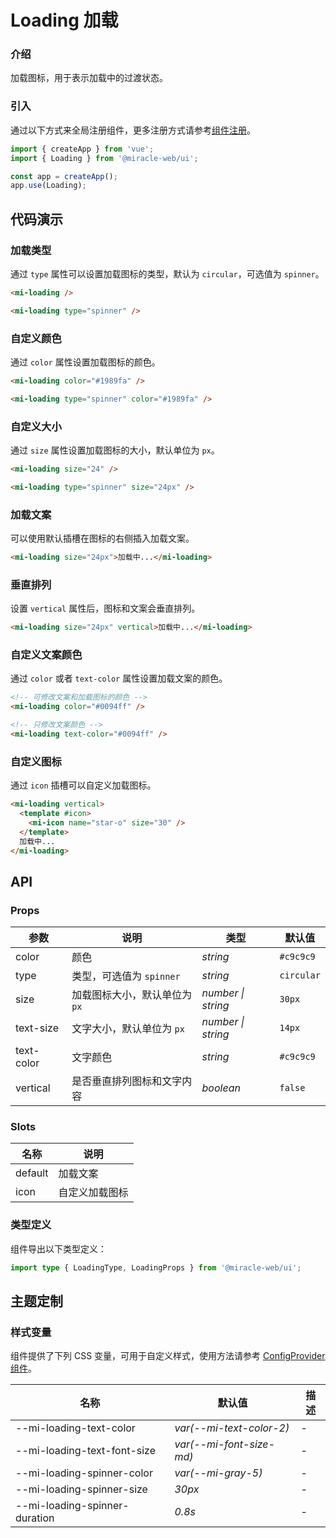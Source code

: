 # Loading 加载

### 介绍

加载图标，用于表示加载中的过渡状态。

### 引入

通过以下方式来全局注册组件，更多注册方式请参考[组件注册](#/zh-CN/advanced-usage#zu-jian-zhu-ce)。

```js
import { createApp } from 'vue';
import { Loading } from '@miracle-web/ui';

const app = createApp();
app.use(Loading);
```

## 代码演示

### 加载类型

通过 `type` 属性可以设置加载图标的类型，默认为 `circular`，可选值为 `spinner`。

```html
<mi-loading />

<mi-loading type="spinner" />
```

### 自定义颜色

通过 `color` 属性设置加载图标的颜色。

```html
<mi-loading color="#1989fa" />

<mi-loading type="spinner" color="#1989fa" />
```

### 自定义大小

通过 `size` 属性设置加载图标的大小，默认单位为 `px`。

```html
<mi-loading size="24" />

<mi-loading type="spinner" size="24px" />
```

### 加载文案

可以使用默认插槽在图标的右侧插入加载文案。

```html
<mi-loading size="24px">加载中...</mi-loading>
```

### 垂直排列

设置 `vertical` 属性后，图标和文案会垂直排列。

```html
<mi-loading size="24px" vertical>加载中...</mi-loading>
```

### 自定义文案颜色

通过 `color` 或者 `text-color` 属性设置加载文案的颜色。

```html
<!-- 可修改文案和加载图标的颜色 -->
<mi-loading color="#0094ff" />

<!-- 只修改文案颜色 -->
<mi-loading text-color="#0094ff" />
```

### 自定义图标

通过 `icon` 插槽可以自定义加载图标。

```html
<mi-loading vertical>
  <template #icon>
    <mi-icon name="star-o" size="30" />
  </template>
  加载中...
</mi-loading>
```

## API

### Props

| 参数       | 说明                          | 类型               | 默认值     |
| ---------- | ----------------------------- | ------------------ | ---------- |
| color      | 颜色                          | _string_           | `#c9c9c9`  |
| type       | 类型，可选值为 `spinner`      | _string_           | `circular` |
| size       | 加载图标大小，默认单位为 `px` | _number \| string_ | `30px`     |
| text-size  | 文字大小，默认单位为 `px`     | _number \| string_ | `14px`     |
| text-color | 文字颜色                      | _string_           | `#c9c9c9`  |
| vertical   | 是否垂直排列图标和文字内容    | _boolean_          | `false`    |

### Slots

| 名称    | 说明           |
| ------- | -------------- |
| default | 加载文案       |
| icon    | 自定义加载图标 |

### 类型定义

组件导出以下类型定义：

```ts
import type { LoadingType, LoadingProps } from '@miracle-web/ui';
```

## 主题定制

### 样式变量

组件提供了下列 CSS 变量，可用于自定义样式，使用方法请参考 [ConfigProvider 组件](#/zh-CN/config-provider)。

| 名称                          | 默认值                   | 描述 |
| ----------------------------- | ------------------------ | ---- |
| --mi-loading-text-color       | _var(--mi-text-color-2)_ | -    |
| --mi-loading-text-font-size   | _var(--mi-font-size-md)_ | -    |
| --mi-loading-spinner-color    | _var(--mi-gray-5)_       | -    |
| --mi-loading-spinner-size     | _30px_                   | -    |
| --mi-loading-spinner-duration | _0.8s_                   | -    |
